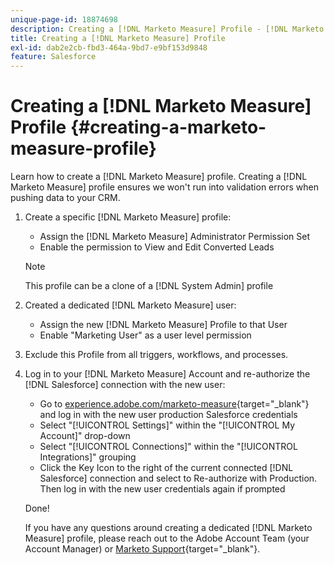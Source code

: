 ```yaml
---
unique-page-id: 18874698
description: Creating a [!DNL Marketo Measure] Profile - [!DNL Marketo Measure] - Product Documentation
title: Creating a [!DNL Marketo Measure] Profile
exl-id: dab2e2cb-fbd3-464a-9bd7-e9bf153d9848
feature: Salesforce
---
```

# Creating a [!DNL Marketo Measure] Profile {#creating-a-marketo-measure-profile}

Learn how to create a [!DNL Marketo Measure] profile. Creating a [!DNL Marketo Measure] profile ensures we won't run into validation errors when pushing data to your CRM.

1. Create a specific [!DNL Marketo Measure] profile:

   * Assign the [!DNL Marketo Measure] Administrator Permission Set
   * Enable the permission to View and Edit Converted Leads

   >[!NOTE]
   >
   >This profile can be a clone of a [!DNL System Admin] profile

1. Created a dedicated [!DNL Marketo Measure] user:

   * Assign the new [!DNL Marketo Measure] Profile to that User
   * Enable "Marketing User" as a user level permission

1. Exclude this Profile from all triggers, workflows, and processes.
1. Log in to your [!DNL Marketo Measure] Account and re-authorize the [!DNL Salesforce] connection with the new user:

   * Go to [experience.adobe.com/marketo-measure](https://experience.adobe.com/marketo-measure){target="_blank"} and log in with the new user production Salesforce credentials
   * Select "[!UICONTROL Settings]" within the "[!UICONTROL My Account]" drop-down
   * Select "[!UICONTROL Connections]" within the "[!UICONTROL Integrations]" grouping
   * Click the Key Icon to the right of the current connected [!DNL Salesforce] connection and select to Re-authorize with Production. Then log in with the new user credentials again if prompted

   Done!

   If you have any questions around creating a dedicated [!DNL Marketo Measure] profile, please reach out to the Adobe Account Team (your Account Manager) or [Marketo Support](https://nation.marketo.com/t5/support/ct-p/Support){target="_blank"}.
